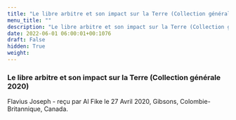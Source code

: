 ```yaml
---
title: "Le libre arbitre et son impact sur la Terre (Collection générale 2020)"
menu_title: ""
description: "Le libre arbitre et son impact sur la Terre (Collection générale 2020)"
date: 2022-06-01 06:00:01+00:1076
draft: False
hidden: True
weight:
---
```

### Le libre arbitre et son impact sur la Terre (Collection générale 2020)

Flavius Joseph - reçu par Al Fike le 27 Avril 2020, Gibsons, Colombie-Britannique, Canada.



